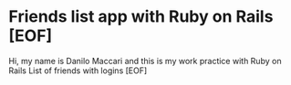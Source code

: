 # Friends list app with Ruby on Rails [EOF]

Hi, my name is Danilo Maccari and this is my work practice with Ruby on Rails List of friends with logins [EOF]
